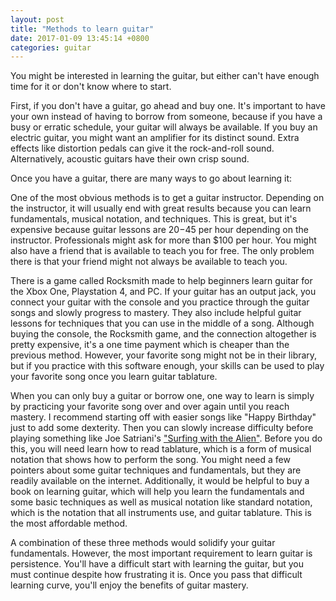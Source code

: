 ```yaml
---
layout: post
title: "Methods to learn guitar"
date: 2017-01-09 13:45:14 +0800
categories: guitar
---
```

You might be interested in learning the guitar, but either can't have enough time for it or don't know where to start.

First, if you don't have a guitar, go ahead and buy one. It's important to have your own instead of having to borrow from someone, because if you have a busy or erratic schedule, your guitar will always be available. If you buy an electric guitar, you might want an amplifier for its distinct sound. Extra effects like distortion pedals can give it the rock-and-roll sound. Alternatively, acoustic guitars have their own crisp sound. 

Once you have a guitar, there are many ways to go about learning it:

One of the most obvious methods is to get a guitar instructor. Depending on the instructor, it will usually end with great results because you can learn fundamentals, musical notation, and techniques. This is great, but it's expensive because guitar lessons are $20-$45 per hour depending on the instructor. Professionals might ask for more than $100 per hour. You might also have a friend that is available to teach you for free. The only problem there is that your friend might not always be available to teach you.

There is a game called Rocksmith made to help beginners learn guitar for the Xbox One, Playstation 4, and PC. If your guitar has an output jack, you connect your guitar with the console and you practice through the guitar songs and slowly progress to mastery. They also include helpful guitar lessons for techniques that you can use in the middle of a song. Although buying the console, the Rocksmith game, and the connection altogether is pretty expensive, it's a one time payment which is cheaper than the previous method. However, your favorite song might not be in their library, but if you practice with this software enough, your skills can be used to play your favorite song once you learn guitar tablature.

When you can only buy a guitar or borrow one, one way to learn is simply by practicing your favorite song over and over again until you reach mastery. I recommend starting off with easier songs like "Happy Birthday" just to add some dexterity. Then you can slowly increase difficulty before playing something like Joe Satriani's ["Surfing with the Alien"](http://https://www.youtube.com/watch?v=F1_ZQoQnI2o). Before you do this, you will need learn how to read tablature, which is a form of musical notation that shows how to perform the song. You might need a few pointers about some guitar techniques and fundamentals, but they are readily available on the internet. Additionally, it would be helpful to buy a book on learning guitar, which will help you learn the fundamentals and some basic techniques as well as musical notation like standard notation, which is the notation that all instruments use, and guitar tablature. This is the most affordable method.

A combination of these three methods would solidify your guitar fundamentals. However, the most important requirement to learn guitar is persistence. You'll have a difficult start with learning the guitar, but you must continue despite how frustrating it is. Once you pass that difficult learning curve, you'll enjoy the benefits of guitar mastery.
